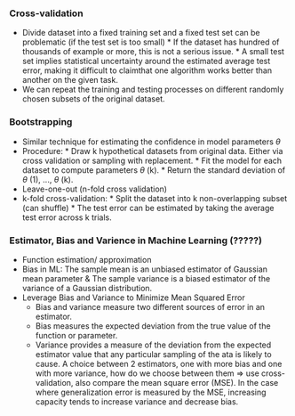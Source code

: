 ### Cross-validation
* Divide dataset into a fixed training set and a fixed test set can be problematic (if the test set is too small)
        * If the dataset has hundred of thousands of example or more, this is not a serious issue.
        * A small test set implies statistical uncertainty around the estimated average test error, making it difficult to claimthat one algorithm works better than another on the given task.
* We can repeat the training and testing processes on different randomly chosen subsets of the original dataset.
### Bootstrapping
* Similar technique for estimating the confidence in model parameters $\theta$
* Procedure:
        * Draw k hypothetical datasets from original data. Either via cross validation or sampling with replacement.
        * Fit the model for each dataset to compute parameters $\theta$ (k).
        * Return the standard deviation of $\theta$ (1), ..., $\theta$ (k).
* Leave-one-out (n-fold cross validation)
* k-fold cross-validation:
        * Split the dataset into k non-overlapping subset (can shuffle)
        * The test error can be estimated by taking the average test error across k trials.
### Estimator, Bias and Varience in Machine Learning (?????)
* Function estimation/ approximation
* Bias in ML: The sample mean is an unbiased estimator of Gaussian mean parameter & The sample variance is a biased estimator of the variance of a Gaussian distribution.
* Leverage Bias and Variance to Minimize Mean Squared Error
  * Bias and variance measure two different sources of error in an estimator.
  * Bias measures the expected deviation from the true value of the function or parameter.
  * Variance provides a measure of the deviation from the expected estimator value that any particular sampling of the ata is likely to cause.
A choice between 2 estimators, one with more bias and one with more variance, how do we choose between them => use cross-validation, also compare the mean square error (MSE).
In the case where generalization error is measured by the MSE, increasing capacity tends to increase variance and decrease bias.
